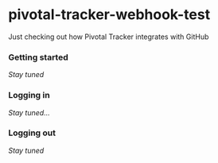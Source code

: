 # pivotal-tracker-webhook-test
Just checking out how Pivotal Tracker integrates with GitHub

### Getting started












*Stay tuned*

### Logging in

*Stay tuned...*

### Logging out

*Stay tuned*
